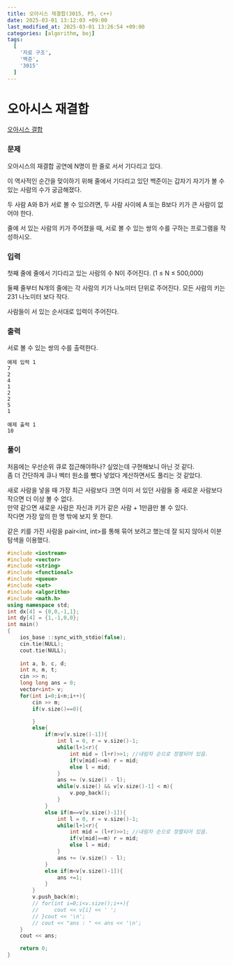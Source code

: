 ```yaml
---
title: 오아시스 재결합(3015, P5, c++)
date: 2025-03-01 13:12:03 +09:00
last_modified_at: 2025-03-01 13:26:54 +09:00
categories: [algorithm, boj]
tags:
  [
    '자료 구조',
    '백준',
    '3015'
  ]
---
```

# **오아시스 재결합**

[오아시스 결합](https://www.acmicpc.net/problem/3015)

### 문제
오아시스의 재결합 공연에 N명이 한 줄로 서서 기다리고 있다.

이 역사적인 순간을 맞이하기 위해 줄에서 기다리고 있던 백준이는 갑자기 자기가 볼 수 있는 사람의 수가 궁금해졌다.

두 사람 A와 B가 서로 볼 수 있으려면, 두 사람 사이에 A 또는 B보다 키가 큰 사람이 없어야 한다.

줄에 서 있는 사람의 키가 주어졌을 때, 서로 볼 수 있는 쌍의 수를 구하는 프로그램을 작성하시오.

### 입력
첫째 줄에 줄에서 기다리고 있는 사람의 수 N이 주어진다. (1 ≤ N ≤ 500,000)

둘째 줄부터 N개의 줄에는 각 사람의 키가 나노미터 단위로 주어진다. 모든 사람의 키는 231 나노미터 보다 작다.

사람들이 서 있는 순서대로 입력이 주어진다.

### 출력
서로 볼 수 있는 쌍의 수를 출력한다.
```
예제 입력 1 
7
2
4
1
2
2
5
1

예제 출력 1 
10
```

### 풀이
처음에는 우선순위 큐로 접근해야하나? 싶었는데 구현해보니 아닌 것 같다.<br>
좀 더 간단하게 큐나 벡터 원소를 뺐다 넣었다 계산하면서도 풀리는 것 같았다.<br>

새로 사람을 넣을 때 가장 최근 사람보다 크면 이미 서 있던 사람들 중 새로운 사람보다 작으면 더 이상 볼 수 없다.<br>
만약 같으면 새로운 사람은 자신과 키가 같은 사람 + 1만큼만 볼 수 있다.<br>
작다면 가장 앞의 한 명 밖에 보지 못 한다.<br>

같은 키를 가진 사람을 pair<int, int>를 통해 묶어 보려고 했는데 잘 되지 않아서 이분 탐색을 이용했다.<br>


```c++
#include <iostream>
#include <vector>
#include <string>
#include <functional>
#include <queue>
#include <set>
#include <algorithm>
#include <math.h>
using namespace std;
int dx[4] = {0,0,-1,1};
int dy[4] = {1,-1,0,0};
int main()
{
    ios_base ::sync_with_stdio(false);
    cin.tie(NULL);
    cout.tie(NULL);
    
    int a, b, c, d;
    int n, m, t;
    cin >> n;
    long long ans = 0;
    vector<int> v;
    for(int i=0;i<n;i++){
        cin >> m;
        if(v.size()==0){

        }
        else{
            if(m>v[v.size()-1]){
                int l = 0, r = v.size()-1;
                while(l+1<r){
                    int mid = (l+r)>>1; //내림차 순으로 정렬되어 있음.
                    if(v[mid]<=m) r = mid;
                    else l = mid;
                }
                ans += (v.size() - l);
                while(v.size() && v[v.size()-1] < m){
                    v.pop_back();
                }
            }
            else if(m==v[v.size()-1]){
                int l = 0, r = v.size()-1;
                while(l+1<r){
                    int mid = (l+r)>>1; //내림차 순으로 정렬되어 있음.
                    if(v[mid]==m) r = mid;
                    else l = mid;
                }
                ans += (v.size() - l);
            }
            else if(m<v[v.size()-1]){
                ans +=1;
            }
        }
        v.push_back(m);
        // for(int i=0;i<v.size();i++){
        //     cout << v[i] << ' ';
        // }cout << '\n';
        // cout << "ans : " << ans << '\n';
    }
    cout << ans;

    return 0;
}
```
